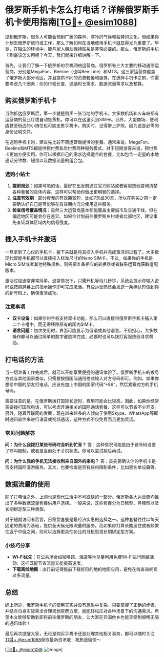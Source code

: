 # 俄罗斯手机卡怎么打电话？详解俄罗斯手机卡使用指南[[TG💪+ @esim1088](https://t.me/s/esim1088)]

提到俄罗斯，很多人可能会想到广袤的森林、寒冷的气候和独特的文化。但如果你计划去俄罗斯旅行或工作，那么了解如何在当地使用手机卡就显得尤为重要了。毕竟，在陌生的环境中，能与家人朋友保持联系是非常必要的。那么，俄罗斯的手机卡到底该怎么用呢？今天，我们就来详细讲解一下。

首先，让我们了解一下俄罗斯的手机网络运营商。俄罗斯有三大主要的移动通信运营商，分别是MegaFon、Beeline（也叫Bee Line）和MTS。这三家运营商覆盖了俄罗斯大部分地区，并且提供不同的资费套餐和服务。在选择手机卡之前，你需要考虑几个因素：你的行程长度、通话时长需求、数据流量需求以及预算。

## 购买俄罗斯手机卡

当你抵达俄罗斯后，第一步就是购买一张当地的手机卡。大多数机场和火车站都有运营商的营业厅或自动售货机，你可以在这里买到SIM卡。此外，大型商场、便利店甚至街边的小摊位也可能出售手机卡。购买时，记得带上护照，因为这是必需的身份证明文件。

在选购手机卡时，建议先比较不同运营商提供的套餐。通常来说，MegaFon、Beeline和MTS都提供预付费和后付费两种服务模式。对于短期游客来说，预付费卡更加方便实用。你可以根据自己的需求选择适合的套餐，比如包含一定量的本地通话分钟数、短信以及数据流量的组合包。

### 选购小贴士

1. **提前规划**：如果可能的话，最好在出发前通过官方网站或者客服热线咨询清楚各种套餐的具体内容，这样可以帮助你做出更明智的选择。
2. **注意有效期**：部分套餐的有效期较短，比如7天或30天，所以在购买之前一定要确认好自己是否能够在有效期内充分使用这些服务。
3. **检查信号覆盖情况**：虽然三大运营商基本都能覆盖主要城市及交通干线，但在偏远地区可能会存在差异。如果你计划前往俄罗斯乡村或者北部地区，建议事先查证具体区域内的信号强度。

## 插入手机卡并激活

一旦拿到了心仪的手机卡，接下来就是将其插入手机并完成激活的过程了。大多数现代智能手机都可以直接插入标准尺寸的Nano SIM卡。不过，如果你的手机是Micro SIM或者其他特殊规格，则需要准备相应的转换器或者联系运营商获取适配版本。

激活过程通常非常简单。通常情况下，只需开机等待几秒钟，系统会提示你输入密码或按照屏幕上的指示操作即可完成激活。有些运营商还会发送一条确认短信到你的新号码上，确保激活成功。

### 注意事项

- **双卡设备**：如果你的手机支持双卡功能，那么可以直接将俄罗斯手机卡插入第二个卡槽中，而无需移除原有的国内SIM卡。
- **语言问题**：初次使用时，界面可能显示为俄语或其他语言。不用担心，大多数操作都可以通过简单的数字键选择完成，必要时也可以拨打客服热线寻求帮助。

## 打电话的方法

当一切准备工作完成后，就可以开始享受便捷的通讯体验了。俄罗斯手机卡的拨号方式与其他国家类似，只需要按照国际通用格式输入对方号码即可。例如，如果你想给中国的朋友打电话，应该先加上中国的国家代码“+86”，然后紧跟对方的手机号码。

需要注意的是，在俄罗斯拨打国际长途时，费用可能会比较高。因此，如果你经常需要拨打国际电话，可以考虑开通相关的国际通话套餐，这样可以节省不少开支。另外，随着互联网的发展，现在越来越多的人倾向于使用Skype、WhatsApp等即时通讯软件来进行语音或视频通话，这种方式不仅免费而且更加灵活。

### 常见问题解答

**问：为什么我拨打某些号码时会听到忙音？**
答：这种情况可能是由于该号码设置了呼叫限制，或者是当前处于关机状态。你可以尝试稍后再试。

**问：为什么我的手机无法接收到来自国外的来电？**
答：首先要确认你的手机卡是否支持国际漫游服务。其次，也要检查是否有任何限制条件，比如黑名单设置等。

## 数据流量的使用

除了打电话之外，上网也是现代生活中不可或缺的一部分。俄罗斯各大运营商均推出了多种数据流量套餐供用户选择。一般来说，这些套餐分为日租型、月租型以及长期绑定型三种类型。

对于短期访问者而言，日租型套餐是最经济实惠的选择之一。这种套餐往往以每天固定的费用为基础，提供全天候无限流量的服务。而如果你打算长期居住或者频繁往返于中俄之间，则可以选择更具性价比的月租型或长期绑定型方案。

### 小技巧分享

- **Wi-Fi优先**：在公共场合如咖啡馆、酒店等地尽量利用免费Wi-Fi进行网络活动，这样既能节省流量又能提高速度。
- **下载离线地图**：出行前记得提前下载好目的地的地图应用，避免在线查询耗费过多流量。

## 总结

综上所述，俄罗斯手机卡的使用其实并没有想象中复杂。只要掌握了正确的步骤，并结合自身实际需求合理规划资费方案，就能轻松应对各种场景下的沟通需求。希望本文能够帮助到即将前往俄罗斯的朋友，让大家在异国他乡也能享受到顺畅无阻的通讯体验！

最后再次提醒大家，无论是购买手机卡还是处理其他相关事务，都可以随时关注[TG💪+ @esim1088](https://t.me/s/esim1088)获取最新资讯哦！祝旅途愉快～

[[TG💪+ @esim1088](https://t.me/s/esim1088) ![Image](https://i.postimg.cc/4NQfJmqS/Snipaste-2025-05-13-00-14-12.png)]